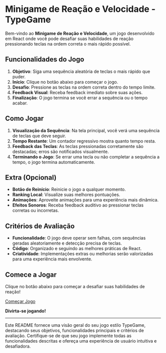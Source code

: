 # Minigame de Reação e Velocidade - TypeGame

Bem-vindo ao **Minigame de Reação e Velocidade**, um jogo desenvolvido em React onde você pode desafiar suas habilidades de reação pressionando teclas na ordem correta o mais rápido possível.

## Funcionalidades do Jogo

1. **Objetivo**: Siga uma sequência aleatória de teclas o mais rápido que puder.
2. **Início**: Clique no botão abaixo para começar o jogo.
3. **Desafio**: Pressione as teclas na ordem correta dentro do tempo limite.
4. **Feedback Visual**: Receba feedback imediato sobre suas ações.
5. **Finalização**: O jogo termina se você errar a sequência ou o tempo acabar.

## Como Jogar

1. **Visualização da Sequência**: Na tela principal, você verá uma sequência de teclas que deve seguir.
2. **Tempo Restante**: Um contador regressivo mostra quanto tempo resta.
3. **Feedback das Teclas**: As teclas pressionadas corretamente são destacadas; erros são notificados visualmente.
4. **Terminando o Jogo**: Se errar uma tecla ou não completar a sequência a tempo, o jogo termina automaticamente.

## Extra (Opcional)

- **Botão de Reinício**: Reinicie o jogo a qualquer momento.
- **Ranking Local**: Visualize suas melhores pontuações.
- **Animações**: Aproveite animações para uma experiência mais dinâmica.
- **Efeitos Sonoros**: Receba feedback auditivo ao pressionar teclas corretas ou incorretas.

## Critérios de Avaliação

- **Funcionalidade**: O jogo deve operar sem falhas, com sequências geradas aleatoriamente e detecção precisa de teclas.
- **Código**: Organizado e seguindo as melhores práticas de React.
- **Criatividade**: Implementações extras ou melhorias serão valorizadas para uma experiência mais envolvente.

## Comece a Jogar

Clique no botão abaixo para começar a desafiar suas habilidades de reação!

[Começar Jogo](#link-para-iniciar-o-jogo)

**Divirta-se jogando!**

---

Este README fornece uma visão geral do seu jogo estilo TypeGame, destacando seus objetivos, funcionalidades principais e critérios de avaliação. Certifique-se de que seu jogo implemente todas as funcionalidades descritas e ofereça uma experiência de usuário intuitiva e desafiadora.
